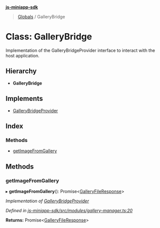 **[js-miniapp-sdk](../README.md)**

> [Globals](../README.md) / GalleryBridge

# Class: GalleryBridge

Implementation of the GalleryBridgeProvider interface to interact with the host application.

## Hierarchy

* **GalleryBridge**

## Implements

* [GalleryBridgeProvider](../interfaces/gallerybridgeprovider.md)

## Index

### Methods

* [getImageFromGallery](gallerybridge.md#getimagefromgallery)

## Methods

### getImageFromGallery

▸ **getImageFromGallery**(): Promise\<[GalleryFileResponse](../interfaces/galleryfileresponse.md)>

*Implementation of [GalleryBridgeProvider](../interfaces/gallerybridgeprovider.md)*

*Defined in [js-miniapp-sdk/src/modules/gallery-manager.ts:20](https://github.com/rakutentech/js-miniapp/blob/acdf92c/js-miniapp-sdk/src/modules/gallery-manager.ts#L20)*

**Returns:** Promise\<[GalleryFileResponse](../interfaces/galleryfileresponse.md)>
